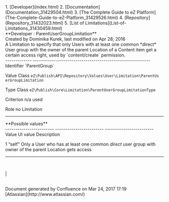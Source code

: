 <div id="page">
<div id="main" class="aui-page-panel">
<div id="main-header">
<div id="breadcrumb-section">
1.  [Developer](index.html)
2.  [Documentation](Documentation_31429504.html)
3.  [The Complete Guide to eZ
    Platform](The-Complete-Guide-to-eZ-Platform_31429526.html)
4.  [Repository](Repository_31432023.html)
5.  [List of Limitations](List-of-Limitations_31430459.html)

</div>
**Developer : ParentUserGroupLimitation**

</div>
<div id="content" class="view">
<div class="page-metadata">
Created by Dominika Kurek, last modified on Apr 28, 2016

</div>
<div id="main-content" class="wiki-content group">
<div class="contentLayout2">
<div class="columnLayout two-right-sidebar"
data-layout="two-right-sidebar">
<div class="cell normal" data-type="normal">
<div class="innerCell">
A Limitation to specify that only Users with at least one common
*direct* User group with the owner of the parent Location of a Content
item get a certain access right, used by `content/create` permission.

<div class="table-wrap">
  ------------- ----------------------------------------------------------
  Identifier    `ParentGroup`

  Value Class   `eZ\Publish\API\Repository\Values\User\Limitation\ParentUs
                erGroupLimitation`

  Type Class    `eZ\Publish\Core\Limitation\ParentUserGroupLimitationType`

  Criterion     n/a
  used          

  Role          no
  Limitation    
  ------------- ----------------------------------------------------------

</div>
**Possible values**

<div class="table-wrap">
  ------------------------ ------------------------ ------------------------
  Value                    UI value                 Description

  1                        “self”                   Only a User who has at
                                                    least one common
                                                    *direct* user group with
                                                    owner of the parent
                                                    Location gets access
  ------------------------ ------------------------ ------------------------

</div>
 

|

</div>
</div>
<div class="cell aside" data-type="aside">
<div class="innerCell">
 

</div>
</div>
</div>
</div>
</div>
</div>
</div>
<div id="footer" role="contentinfo">
<div class="section footer-body">
Document generated by Confluence on Mar 24, 2017 17:19

<div id="footer-logo">
[Atlassian](http://www.atlassian.com/)

</div>
</div>
</div>
</div>

